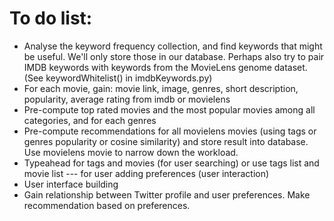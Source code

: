 # To do list:
- Analyse the keyword frequency collection, and find keywords that might be useful. We'll only store those in our database. Perhaps also try to pair IMDB keywords with keywords from the MovieLens genome dataset. (See keywordWhitelist() in imdbKeywords.py)
- For each movie, gain: movie link, image, genres, short description, popularity, average rating from imdb or movielens
- Pre-compute top rated movies and the most popular movies among all categories, and for each genres
- Pre-compute recommendations for all movielens movies (using tags or genres popularity or cosine similarity) and store result into database. Use movielens movie to narrow down the workload.
- Typeahead for tags and movies (for user searching) or use tags list and movie list --- for user adding preferences (user interaction)
- User interface building
- Gain relationship between Twitter profile and user preferences. Make recommendation based on preferences.

